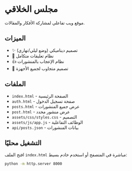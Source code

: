 # مجلس الخلاقي

موقع ويب تفاعلي لمشاركة الأفكار والمقالات.

## الميزات
- ✨ تصميم ديناميكي (وضع ليلي/نهاري)
- 💬 نظام تعليقات متكامل
- 👍 نظام الإعجاب بالمنشورات
- 📱 تصميم متجاوب لجميع الأجهزة

## الملفات
- `index.html` - الصفحة الرئيسية
- `auth.html` - صفحة تسجيل الدخول
- `posts.html` - عرض جميع المنشورات
- `post.html` - عرض منشور محدد
- `assets/css/styles.css` - التصميم
- `assets/js/app.js` - الوظائف التفاعلية
- `api/posts.json` - بيانات المنشورات

## التشغيل محليًا
افتح الملف `index.html` مباشرة في المتصفح
أو استخدم خادم بسيط:
```bash
python -m http.server 8000
